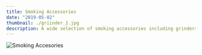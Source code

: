 ```yaml
---
title: Smoking Accessories
date: "2019-05-02"
thumbnail: ./griinder_2.jpg
description: A wide selection of smoking accessories including grinders, containers, and more!
---
```



<div class="kg-card kg-image-card kg-width-full">

![Smoking Accesories](./griinder.jpg)

</div>